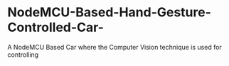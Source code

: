 # NodeMCU-Based-Hand-Gesture-Controlled-Car-
A NodeMCU Based Car where the Computer Vision technique is used for controlling
